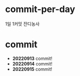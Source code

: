 # commit-per-day
1일 1커밋 잔디농사

# commit
 - **20220913** commit!
 - **20220914** commit!
 - **20220915** commit!
 

